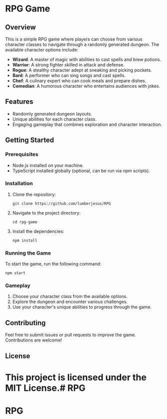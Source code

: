 # RPG Game

## Overview
This is a simple RPG game where players can choose from various character classes to navigate through a randomly generated dungeon. The available character options include:

- **Wizard**: A master of magic with abilities to cast spells and brew potions.
- **Warrior**: A strong fighter skilled in attack and defense.
- **Rogue**: A stealthy character adept at sneaking and picking pockets.
- **Bard**: A performer who can sing songs and cast spells.
- **Chef**: A culinary expert who can cook meals and prepare dishes.
- **Comedian**: A humorous character who entertains audiences with jokes.

## Features
- Randomly generated dungeon layouts.
- Unique abilities for each character class.
- Engaging gameplay that combines exploration and character interaction.

## Getting Started

### Prerequisites
- Node.js installed on your machine.
- TypeScript installed globally (optional, can be run via npm scripts).

### Installation
1. Clone the repository:
   ```
   git clone https://github.com/lumberjesus/RPG
   ```
2. Navigate to the project directory:
   ```
   cd rpg-game
   ```
3. Install the dependencies:
   ```
   npm install
   ```

### Running the Game
To start the game, run the following command:
```
npm start
```

### Gameplay
1. Choose your character class from the available options.
2. Explore the dungeon and encounter various challenges.
3. Use your character's unique abilities to progress through the game.

## Contributing
Feel free to submit issues or pull requests to improve the game. Contributions are welcome!

## License
This project is licensed under the MIT License.# RPG
=======
# RPG

